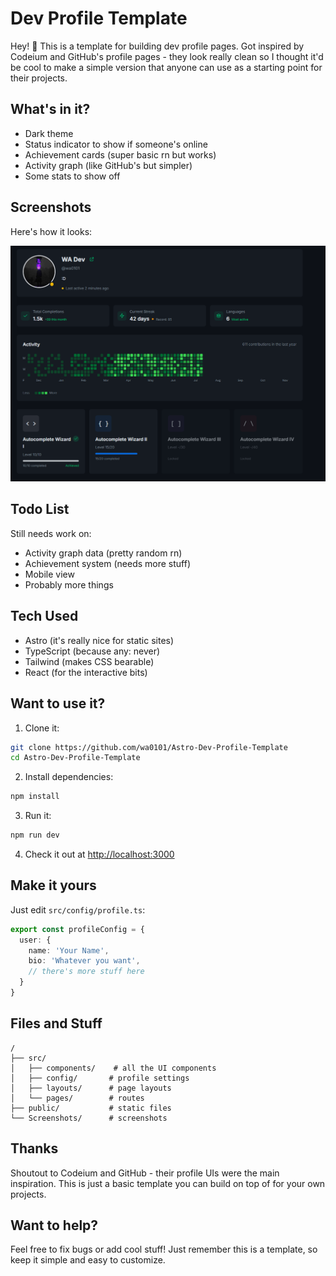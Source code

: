 # Dev Profile Template

Hey! 👋 This is a template for building dev profile pages. Got inspired by Codeium and GitHub's profile pages - they look really clean so I thought it'd be cool to make a simple version that anyone can use as a starting point for their projects.

## What's in it?

- Dark theme
- Status indicator to show if someone's online
- Achievement cards (super basic rn but works)
- Activity graph (like GitHub's but simpler)
- Some stats to show off

## Screenshots

Here's how it looks:

![Profile Overview](Screenshots/screen1.png)

## Todo List

Still needs work on:
- Activity graph data (pretty random rn)
- Achievement system (needs more stuff)
- Mobile view
- Probably more things

## Tech Used

- Astro (it's really nice for static sites)
- TypeScript (because any: never)
- Tailwind (makes CSS bearable)
- React (for the interactive bits)

## Want to use it?

1. Clone it:
```bash
git clone https://github.com/wa0101/Astro-Dev-Profile-Template
cd Astro-Dev-Profile-Template
```

2. Install dependencies:
```bash
npm install
```

3. Run it:
```bash
npm run dev
```

4. Check it out at [http://localhost:3000](http://localhost:3000)

## Make it yours

Just edit `src/config/profile.ts`:

```typescript
export const profileConfig = {
  user: {
    name: 'Your Name',
    bio: 'Whatever you want',
    // there's more stuff here
  }
}
```

## Files and Stuff

```
/
├── src/
│   ├── components/    # all the UI components
│   ├── config/       # profile settings
│   ├── layouts/      # page layouts
│   └── pages/        # routes
├── public/           # static files
└── Screenshots/      # screenshots
```

## Thanks

Shoutout to Codeium and GitHub - their profile UIs were the main inspiration. This is just a basic template you can build on top of for your own projects.

## Want to help?

Feel free to fix bugs or add cool stuff! Just remember this is a template, so keep it simple and easy to customize.
